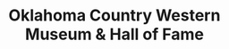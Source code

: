 ---
layout: repo
title: "Oklahoma Country Western Museum & Hall of Fame"
id: 24767
permalink: repos/24767/
---